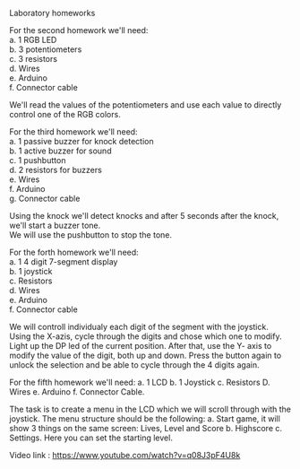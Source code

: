 Laboratory homeworks


For the second homework we'll need:  
a. 1 RGB LED  
b. 3 potentiometers  
c. 3 resistors  
d. Wires  
e. Arduino  
f. Connector cable  
  
We'll read the values of the potentiometers and use each value to directly control one of the RGB colors.  
  
  
  
For the third homework we'll need:  
a. 1 passive buzzer for knock detection  
b. 1 active buzzer for sound  
c. 1 pushbutton  
d. 2 resistors for buzzers  
e. Wires  
f. Arduino  
g. Connector cable  
  
Using the knock we'll detect knocks and after 5 seconds after the knock, we'll start a buzzer tone.  
We will use the pushbutton to stop the tone.  
  
  
  
For the forth homework we'll need:  
a. 1 4 digit 7-segment display  
b. 1 joystick  
c. Resistors  
d. Wires  
e. Arduino  
f. Connector cable  
  
We will controll individualy each digit of the segment with the joystick. Using the X-azis, cycle through the digits and chose which one to modify. Light up the DP led of the current position. After that, use the Y- axis to modify the value of the digit, both up and down. Press the button again to unlock the selection and be able to cycle through the 4 digits again.



For the fifth homework we'll need:
a. 1 LCD
b. 1 Joystick
c. Resistors
D. Wires
e. Arduino
f. Connector Cable.

The task is to create a menu in the LCD which we will scroll through with the joystick. The menu structure should be the following:
  a. Start game, it will show 3 things on the same screen:
       Lives, Level and Score
  b. Highscore
  c. Settings.
       Here you can set the starting level.
       
Video link : https://www.youtube.com/watch?v=q08J3pF4U8k
      
  
